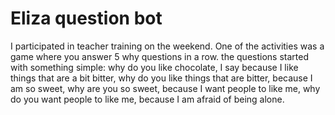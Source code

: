 # Eliza question bot

I participated in teacher training on the weekend.  One of the activities  was a game where you answer 5 why questions in a row.  the questions started with something simple: why do you like chocolate, I say because I like things that are a bit bitter, why do you like things that are bitter, because I am so sweet, why are you so sweet, because I want people to like me, why do you want people to like me, because I am afraid of being alone.


